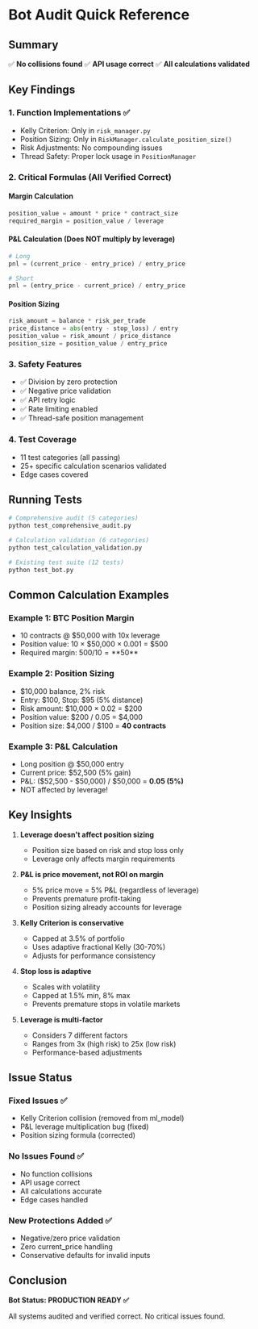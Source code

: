 # Bot Audit Quick Reference

## Summary
✅ **No collisions found**
✅ **API usage correct**
✅ **All calculations validated**

## Key Findings

### 1. Function Implementations ✅
- Kelly Criterion: Only in `risk_manager.py`
- Position Sizing: Only in `RiskManager.calculate_position_size()`
- Risk Adjustments: No compounding issues
- Thread Safety: Proper lock usage in `PositionManager`

### 2. Critical Formulas (All Verified Correct)

#### Margin Calculation
```python
position_value = amount * price * contract_size
required_margin = position_value / leverage
```

#### P&L Calculation (Does NOT multiply by leverage)
```python
# Long
pnl = (current_price - entry_price) / entry_price

# Short
pnl = (entry_price - current_price) / entry_price
```

#### Position Sizing
```python
risk_amount = balance * risk_per_trade
price_distance = abs(entry - stop_loss) / entry
position_value = risk_amount / price_distance
position_size = position_value / entry_price
```

### 3. Safety Features
- ✅ Division by zero protection
- ✅ Negative price validation
- ✅ API retry logic
- ✅ Rate limiting enabled
- ✅ Thread-safe position management

### 4. Test Coverage
- 11 test categories (all passing)
- 25+ specific calculation scenarios validated
- Edge cases covered

## Running Tests

```bash
# Comprehensive audit (5 categories)
python test_comprehensive_audit.py

# Calculation validation (6 categories)
python test_calculation_validation.py

# Existing test suite (12 tests)
python test_bot.py
```

## Common Calculation Examples

### Example 1: BTC Position Margin
- 10 contracts @ $50,000 with 10x leverage
- Position value: 10 × $50,000 × 0.001 = $500
- Required margin: $500 / 10 = **$50**

### Example 2: Position Sizing
- $10,000 balance, 2% risk
- Entry: $100, Stop: $95 (5% distance)
- Risk amount: $10,000 × 0.02 = $200
- Position value: $200 / 0.05 = $4,000
- Position size: $4,000 / $100 = **40 contracts**

### Example 3: P&L Calculation
- Long position @ $50,000 entry
- Current price: $52,500 (5% gain)
- P&L: ($52,500 - $50,000) / $50,000 = **0.05 (5%)**
- NOT affected by leverage!

## Key Insights

1. **Leverage doesn't affect position sizing**
   - Position size based on risk and stop loss only
   - Leverage only affects margin requirements

2. **P&L is price movement, not ROI on margin**
   - 5% price move = 5% P&L (regardless of leverage)
   - Prevents premature profit-taking
   - Position sizing already accounts for leverage

3. **Kelly Criterion is conservative**
   - Capped at 3.5% of portfolio
   - Uses adaptive fractional Kelly (30-70%)
   - Adjusts for performance consistency

4. **Stop loss is adaptive**
   - Scales with volatility
   - Capped at 1.5% min, 8% max
   - Prevents premature stops in volatile markets

5. **Leverage is multi-factor**
   - Considers 7 different factors
   - Ranges from 3x (high risk) to 25x (low risk)
   - Performance-based adjustments

## Issue Status

### Fixed Issues ✅
- Kelly Criterion collision (removed from ml_model)
- P&L leverage multiplication bug (fixed)
- Position sizing formula (corrected)

### No Issues Found ✅
- No function collisions
- API usage correct
- All calculations accurate
- Edge cases handled

### New Protections Added ✅
- Negative/zero price validation
- Zero current_price handling
- Conservative defaults for invalid inputs

## Conclusion

**Bot Status: PRODUCTION READY ✅**

All systems audited and verified correct. No critical issues found.
